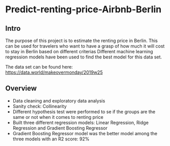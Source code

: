 # Predict-renting-price-Airbnb-Berlin


## Intro 
The purpose of this project is to estimate the renting price in Berlin. This can be used for travelers who want to have a grasp of how much it will cost to stay in Berlin based on different criterias
Different machine learning regression models have been used to find the best model for this data set.

The data set can be found here: https://data.world/makeovermonday/2019w25

## Overview
* Data cleaning and exploratory data analysis
* Sanity check: Collinearity
* Different hypothesis test were performed to se if the groups are the same or not when it comes to renting price
* Built three different regression models: Linear Regression, Ridge Regression and Gradient Boosting Regressor
* Gradient Boosting Regressor model was the better model among the three models with an R2 score: 92%

